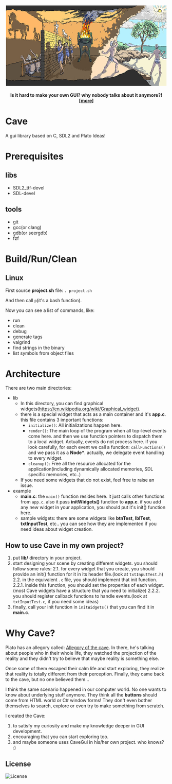 <h1 align="center">
    <img src="assets/cave.jpg" align="center" width="500" height="250"/>
    <br/>
    <h4 align="center">Is it hard to make your own GUI? why nobody talks about it anymore?! <a href="https://en.wikipedia.org/wiki/Allegory_of_the_cave">[more]</a></h4>
</h1>

# Cave
A gui library based on C, SDL2 and Plato Ideas!

# Prerequisites
## libs
- SDL2_ttf-devel
- SDL-devel

## tools
- git
- gcc(or clang)
- gdb(or seergdb)
- fzf

# Build/Run/Clean
## Linux
First source **project.sh** file:
`. project.sh`

And then call `p`(it's a bash function).

Now you can see a list of commands, like:
- run
- clean
- debug
- generate tags
- valgrind
- find strings in the binary
- list symbols from object files

# Architecture
There are two main directories:
- lib
  - In this directory, you can find graphical widgets(https://en.wikipedia.org/wiki/Graphical_widget).
  - there is a special widget that acts as a main container and it's **app.c**. this file contains 3 important functions:
    - `initialize()`: All initializations happen here.
    - `render()`: The main loop of the program when all top-level events come here. and then we use function pointers to dispatch them to a local widget.
      Actually, events do not process here. if you look carefully, for each event we call a function: `callFunctions()` and we pass it as a __Node*__. actually, we delegate event handling to every widget.
    - `cleanup()`: Free all the resource allocated for the application(including dynamically allocated memories, SDL specific memories, etc..)
  - If you need some widgets that do not exist, feel free to raise an issue.
- example
  - **main.c**: the `main()` function resides here. it just calls other functions from `app.c`. also it pass __initWidgets()__ function to **app.c**.
    if you add any new widget in your application, you should put it's init() function here.
  - sample widgets: there are some widgets like __btnTest__, __lblTest__, __txtInputTest__, etc..
    you can see how they are implemented if you need ideas about widget creation.

## How to use Cave in my own project?
1. put **lib/** directory in your project.
2. start designing your scene by creating different widgets. you should follow some rules:
  2.1. for every widget that you create, you should provide an init() function for it in its header file.(look at `txtInputTest.h`)
  2.2. in the equivalent `.c` file, you should implement that init function.
    2.2.1. inside this function, you should set the properties of each widget.(most Cave widgets have a structure that you need to initialize)
    2.2.2. you should register callback functions to handle events.(look at `txtInputTest.c`, if you need some ideas)
3. finally, call your init function in `initWidgets()` that you can find it in **main.c**.

# Why Cave?
Plato has an allegory called: [Allegory of the cave](https://en.wikipedia.org/wiki/Allegory_of_the_cave). In there, he's talking about people who in their whole life, they watched the projection of the reality
and they didn't try to believe that maybe reality is something else.

Once some of them escaped their calm life and start exploring, they realize that reality is totally different from their perception. Finally, they came back to the cave, but no one believed them...

I think the same scenario happened in our computer world. No one wants to know about underlying stuff anymore. They think all the **buttons** should come from HTML world or C# window forms!
They don't even bother themselves to search, explore or even try to make something from scratch.

I created the Cave:
1. to satisfy my curiosity and make my knowledge deeper in GUI development.
2. encouraging that you can start exploring too.
3. and maybe someone uses CaveGui in his/her own project. who knows? :)

## License
![License](https://img.shields.io/github/license/LinArcX/cave.svg)
